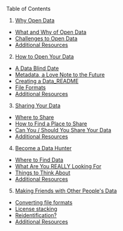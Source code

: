Table of Contents

1. [Why Open Data](1-open-data-what.md)
 * [What and Why of Open Data](1.1-why-open-data.md)
  * [Challenges to Open Data](1.2-challenges.md)
  * [Additional Resources](1.3-resources.md)
2. [How to Open Your Data](2-how-to.md)
  * [A Data Blind Date](2.1-blind-data.md)
  * [Metadata, a Love Note to the Future](2.2-metadata.md)
  * [Creating a Data_README](2.3-data-readme.md)
  * [File Formats](2.4-file-formats.md)
  * [Additional Resources](2.5-resources.md)
3. [Sharing Your Data]()
  * [Where to Share]()
  * [How to Find a Place to Share]()
  * [Can You / Should You Share Your Data]()
  * [Additional Resources]()
4. [Become a Data Hunter]()
  * [Where to Find Data]()
  * [What Are You REALLY Looking For]()
  * [Things to Think About]()
  * [Additional Resources]()
5. [Making Friends with Other People's Data]()
  * [Converting file formats]()
  * [License stacking]()
  * [Reidentification?]()
  * [Additional Resources]()
